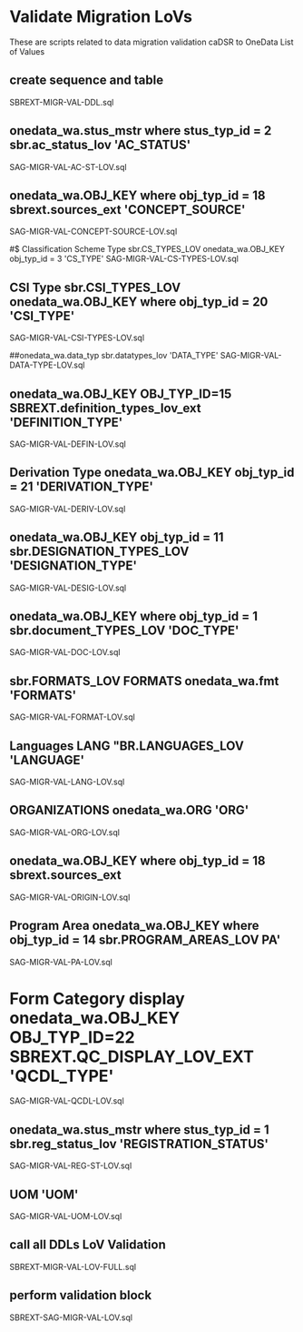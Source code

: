 # Validate Migration LoVs
These are scripts related to data migration validation caDSR to OneData List of Values

## create sequence and table
SBREXT-MIGR-VAL-DDL.sql

## onedata_wa.stus_mstr where stus_typ_id = 2 sbr.ac_status_lov 'AC_STATUS'
SAG-MIGR-VAL-AC-ST-LOV.sql

## onedata_wa.OBJ_KEY where obj_typ_id = 18 sbrext.sources_ext 'CONCEPT_SOURCE'
SAG-MIGR-VAL-CONCEPT-SOURCE-LOV.sql

#$ Classification Scheme Type sbr.CS_TYPES_LOV onedata_wa.OBJ_KEY obj_typ_id = 3 'CS_TYPE'
SAG-MIGR-VAL-CS-TYPES-LOV.sql

## CSI Type sbr.CSI_TYPES_LOV onedata_wa.OBJ_KEY where obj_typ_id = 20 'CSI_TYPE'
SAG-MIGR-VAL-CSI-TYPES-LOV.sql

##onedata_wa.data_typ sbr.datatypes_lov 'DATA_TYPE'
SAG-MIGR-VAL-DATA-TYPE-LOV.sql

## onedata_wa.OBJ_KEY OBJ_TYP_ID=15 SBREXT.definition_types_lov_ext 'DEFINITION_TYPE'
SAG-MIGR-VAL-DEFIN-LOV.sql

## Derivation Type onedata_wa.OBJ_KEY obj_typ_id = 21 'DERIVATION_TYPE'
SAG-MIGR-VAL-DERIV-LOV.sql

## onedata_wa.OBJ_KEY obj_typ_id = 11 sbr.DESIGNATION_TYPES_LOV 'DESIGNATION_TYPE'
SAG-MIGR-VAL-DESIG-LOV.sql

## onedata_wa.OBJ_KEY where obj_typ_id = 1 sbr.document_TYPES_LOV 'DOC_TYPE'
SAG-MIGR-VAL-DOC-LOV.sql

## sbr.FORMATS_LOV FORMATS onedata_wa.fmt 'FORMATS'
SAG-MIGR-VAL-FORMAT-LOV.sql

## Languages LANG "BR.LANGUAGES_LOV 'LANGUAGE'
SAG-MIGR-VAL-LANG-LOV.sql

## ORGANIZATIONS onedata_wa.ORG 'ORG'
SAG-MIGR-VAL-ORG-LOV.sql

## onedata_wa.OBJ_KEY where obj_typ_id = 18 sbrext.sources_ext
SAG-MIGR-VAL-ORIGIN-LOV.sql

## Program Area  onedata_wa.OBJ_KEY where obj_typ_id = 14 sbr.PROGRAM_AREAS_LOV PA'
SAG-MIGR-VAL-PA-LOV.sql

# Form Category display onedata_wa.OBJ_KEY OBJ_TYP_ID=22 SBREXT.QC_DISPLAY_LOV_EXT  'QCDL_TYPE'
SAG-MIGR-VAL-QCDL-LOV.sql

## onedata_wa.stus_mstr where stus_typ_id = 1 sbr.reg_status_lov 'REGISTRATION_STATUS'
SAG-MIGR-VAL-REG-ST-LOV.sql

## UOM 'UOM'
SAG-MIGR-VAL-UOM-LOV.sql

## call all DDLs LoV Validation
SBREXT-MIGR-VAL-LOV-FULL.sql

## perform validation block
SBREXT-SAG-MIGR-VAL-LOV.sql



